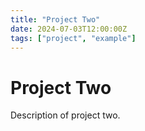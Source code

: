 ```yaml
---
title: "Project Two"
date: 2024-07-03T12:00:00Z
tags: ["project", "example"]
---
```


# Project Two

Description of project two.
